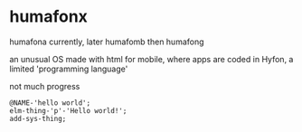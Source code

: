 # humafonx
humafona currently, later humafomb then humafong

an unusual OS made with html for mobile, where apps are coded in Hyfon, a limited 'programming language'

not much progress

```
@NAME-'hello world';
elm-thing-'p'-'Hello world!';
add-sys-thing;
